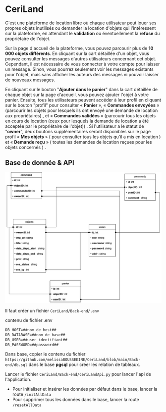 # CeriLand
C'est une plateforme de location libre où chaque utilisateur peut louer ses propres objets inutilisés ou demander la location d'objets qui l'intéressent sur la plateforme, en attendant le **validation** ou éventuellement la **refuse** du propriétaire de l'objet.

Sur la page d'accueil de la plateforme, vous pouvez parcourir plus de **10 000 objets différents**. En cliquant sur la cart détaillée d'un objet, vous pouvez consulter les messages d'autres utilisateurs concernant cet objet. Cependant, il est nécessaire de vous connecter à votre compte pour laisser un message. Sinon, vous pourrez seulement voir les messages existants pour l'objet, mais sans afficher les auteurs des messages ni pouvoir laisser de nouveaux messages.

En cliquant sur le bouton "**Ajouter dans le panier**" dans la cart détaillée de chaque objet sur la page d'accueil, vous pouvez ajouter l'objet à votre panier. Ensuite, tous les utilisateurs peuvent accéder à leur profil en cliquant sur le bouton "profil" pour consulter « **Panier** »,  « **Commandes envoyées** » (parcourir les objets pour lesquels ils ont envoyé une demande de location aux propriétaires) , et « **Commandes validées** » (parcourir tous les objets en cours de location (ceux pour lesquels la demande de location a été acceptée par le propriétaire de l'objet)) . Si l'utilisateur a le statut de "**owner**", deux boutons supplémentaires seront disponibles sur le page profil « **Mes objets** » ( pour consulter tous les objets qu'il a mis en location ) et « **Demande reçu** » ( toutes les demandes de location reçues pour les objets concernés ) .


## Base de donnée & API

![La relation de base de données](https://github.com/melissaBOUSSEKINE/CeriLand/blob/main/Back-end/relation_BD.png)

Il faut créer un fichier ```CeriLand/Back-end/.env```

contenu de fichier .env
```
DB_HOST=##nom de host##
DB_DATABASE=##nom de base##
DB_USER=##user identifiant##
DB_PASSWORD=##password##
```

Dans base, copier le contenu du fichier ```https://github.com/melissaBOUSSEKINE/CeriLand/blob/main/Back-end/db.sql``` dans le base **pgsql** pour créer les relation de tableaux.

Lancer le fichier ```CeriLand/Back-end/ceriLandApi.py``` pour lancer l'api de l'application.

  - Pour initialiser et insérer les données par défaut dans le base, lancer la route ```/initAllData```
  - Pour supprimer tous les données dans le base, lancer la route ```/resetAllData```
